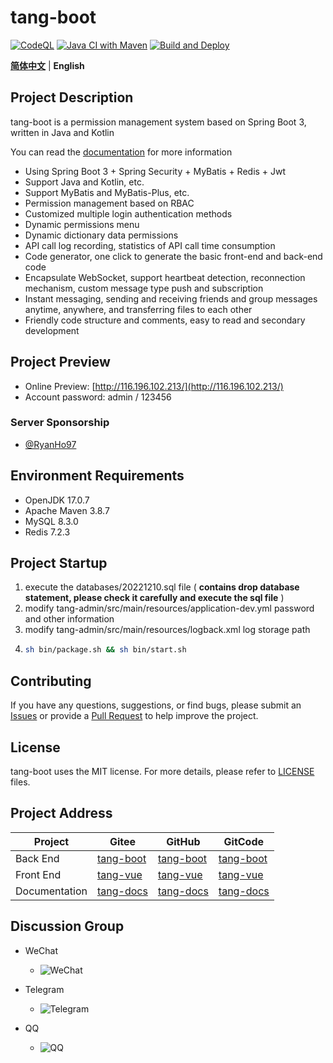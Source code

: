 # tang-boot

[![CodeQL](https://github.com/tangllty/tang-boot/actions/workflows/codeql.yml/badge.svg)](https://github.com/tangllty/tang-boot/actions/workflows/codeql.yml)
[![Java CI with Maven](https://github.com/tangllty/tang-boot/actions/workflows/maven.yml/badge.svg)](https://github.com/tangllty/tang-boot/actions/workflows/maven.yml)
[![Build and Deploy](https://github.com/tangllty/tang-boot/actions/workflows/deploy.yml/badge.svg)](https://github.com/tangllty/tang-boot/actions/workflows/deploy.yml)

[**简体中文**](./README.md) | **English**

## Project Description

tang-boot is a permission management system based on Spring Boot 3, written in Java and Kotlin

You can read the [documentation](https://tangllty.eu.org/) for more information

* Using Spring Boot 3 + Spring Security + MyBatis + Redis + Jwt
* Support Java and Kotlin, etc.
* Support MyBatis and MyBatis-Plus, etc.
* Permission management based on RBAC
* Customized multiple login authentication methods
* Dynamic permissions menu
* Dynamic dictionary data permissions
* API call log recording, statistics of API call time consumption
* Code generator, one click to generate the basic front-end and back-end code
* Encapsulate WebSocket, support heartbeat detection, reconnection mechanism, custom message type push and subscription
* Instant messaging, sending and receiving friends and group messages anytime, anywhere, and transferring files to each other
* Friendly code structure and comments, easy to read and secondary development

## Project Preview

* Online Preview: [http://116.196.102.213/](http://116.196.102.213/)
* Account password: admin / 123456

### Server Sponsorship

* [@RyanHo97](https://github.com/RyanHo97/)

## Environment Requirements

* OpenJDK 17.0.7
* Apache Maven 3.8.7
* MySQL 8.3.0
* Redis 7.2.3

## Project Startup

1. execute the databases/20221210.sql file ( **contains drop database statement, please check it carefully and execute the sql file** )
2. modify tang-admin/src/main/resources/application-dev.yml password and other information
3. modify tang-admin/src/main/resources/logback.xml log storage path
4. ```bash
   sh bin/package.sh && sh bin/start.sh
   ```

## Contributing

If you have any questions, suggestions, or find bugs, please submit an [Issues](https://github.com/tangllty/tang-boot/issues/new) or provide a [Pull Request](https://github.com/tangllty/tang-boot/pull/new) to help improve the project.

## License

tang-boot uses the MIT license. For more details, please refer to [LICENSE](https://github.com/tangllty/tang-boot/blob/master/LICENSE) files.

## Project Address

| Project       | Gitee                                          | GitHub                                          | GitCode                                                 |
| ------------- | ---------------------------------------------- | ----------------------------------------------- | ------------------------------------------------------- |
| Back End      | [tang-boot](https://gitee.com/tangllty/tang-boot) | [tang-boot](https://github.com/tangllty/tang-boot) | [tang-boot](https://gitcode.net/weixin_45456454/tang-boot) |
| Front End     | [tang-vue](https://gitee.com/tangllty/tang-vue)   | [tang-vue](https://github.com/tangllty/tang-vue)   | [tang-vue](https://gitcode.net/weixin_45456454/tang-vue)   |
| Documentation | [tang-docs](https://gitee.com/tangllty/tang-docs) | [tang-docs](https://github.com/tangllty/tang-docs) | [tang-docs](https://gitcode.net/weixin_45456454/tang-docs) |

## Discussion Group

- WeChat

  - ![WeChat](https://github.com/tangllty/tang-docs/raw/master/docs/public/wechat.png)
- Telegram

  - ![Telegram](https://github.com/tangllty/tang-docs/raw/master/docs/public/telegram.png)
- QQ

  - ![QQ](https://github.com/tangllty/tang-docs/raw/master/docs/public/qq.png)
